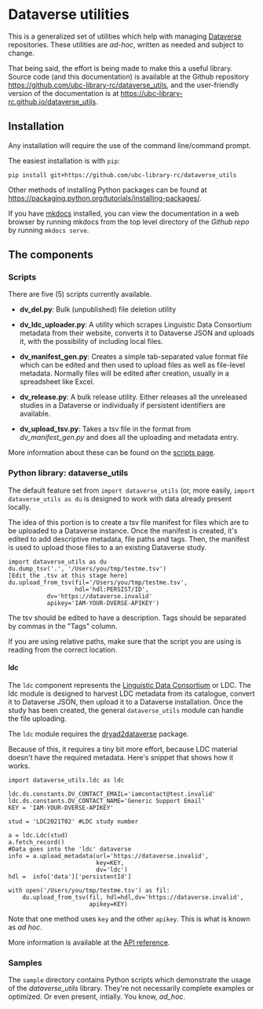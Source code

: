 # Dataverse utilities

This is a generalized set of utilities which help with managing [Dataverse](https://dataverse.org) repositories. These utilities are _ad-hoc_, written as needed and subject to change.

That being said, the effort is being made to make this a useful library. Source code (and this documentation) is available at the Github repository <https://github.com/ubc-library-rc/dataverse_utils>, and the user-friendly version of the documentation is at <https://ubc-library-rc.github.io/dataverse_utils>.

## Installation

Any installation will require the use of the command line/command prompt.

The easiest installation is with `pip`:

```
pip install git+https://github.com/ubc-library-rc/dataverse_utils
```

Other methods of installing Python packages can be found at <https://packaging.python.org/tutorials/installing-packages/>.

If you have [mkdocs](https://www.mkdocs.org) installed, you can view the documentation in a web browser by running mkdocs from the top level directory of the  *Github repo* by running `mkdocs serve`.

## The components

### Scripts

There are five (5) scripts currently available.

* **dv_del.py**: Bulk (unpublished) file deletion utility

* **dv_ldc_uploader.py**: A utility which scrapes Linguistic Data Consortium metadata from their website, converts it to Dataverse JSON and uploads it, with the possibility of including local files.

* **dv_manifest_gen.py**: Creates a simple tab-separated value format file which can be edited and then used to upload files as well as file-level metadata. Normally files will be edited after creation, usually in a spreadsheet like Excel.

* **dv_release.py**: A bulk release utility. Either releases all the unreleased studies in a Dataverse or individually if persistent identifiers are available.

* **dv_upload_tsv.py**: Takes a tsv file in the format from *dv_manifest_gen.py* and does all the uploading and metadata entry.

More information about these can be found on the [scripts page](scripts.md).

### Python library: dataverse_utils

The default feature set from `import dataverse_utils` (or, more easily, `import dataverse_utils as du` is designed to work with data already present locally.

The idea of this portion is to create a tsv file manifest for files which are to be uploaded to a Dataverse instance. Once the manifest is created, it's edited to add descriptive metadata, file paths and tags. Then, the manifest is used to upload those files to a an existing Dataverse study.

```
import dataverse_utils as du
du.dump_tsv('.', '/Users/you/tmp/testme.tsv')
[Edit the .tsv at this stage here]
du.upload_from_tsv(fil='/Users/you/tmp/testme.tsv',
                   hdl='hdl:PERSIST/ID',
		   dv='https://dataverse.invalid'
		   apikey='IAM-YOUR-DVERSE-APIKEY')
```

The tsv should be edited to have a description. Tags should be separated by commas in the "Tags" column.

If you are using relative paths, make sure that the script you are using is reading from the correct location.

#### ldc

The `ldc` component represents the [Linguistic Data Consortium](https://catalog.ldc.upenn.edu/) or LDC. The ldc module is designed to harvest LDC metadata from its catalogue, convert it to Dataverse JSON, then upload it to a Dataverse installation. Once the study has been created, the general `dataverse_utils` module can handle the file uploading.

The `ldc` module requires the [dryad2dataverse](https://github.com/ubc-library-rc/dryad2dataverse) package.

Because of this, it requires a tiny bit more effort, because LDC material doesn't have the required metadata. Here's snippet that shows how it works.

```
import dataverse_utils.ldc as ldc

ldc.ds.constants.DV_CONTACT_EMAIL='iamcontact@test.invalid'
ldc.ds.constants.DV_CONTACT_NAME='Generic Support Email'
KEY = 'IAM-YOUR-DVERSE-APIKEY'

stud = 'LDC2021T02' #LDC study number

a = ldc.Ldc(stud)
a.fetch_record()
#Data goes into the 'ldc' dataverse
info = a.upload_metadata(url='https://dataverse.invalid', 
		  				 key=KEY, 
		  				 dv='ldc')
hdl =  info['data']['persistentId'] 

with open('/Users/you/tmp/testme.tsv') as fil:
	du.upload_from_tsv(fil, hdl=hdl,dv='https://dataverse.invalid', 
                       apikey=KEY)
```
Note that one method uses `key` and the other `apikey`. This is what is known as _ad hoc_. 

More information is available at the [API reference](api_ref.md).

### Samples

The `sample` directory contains Python scripts which demonstrate the usage of the _dataverse_utils_ library. They're not necessarily complete examples or optimized. Or even present, intially. You know,  _ad_hoc_.


